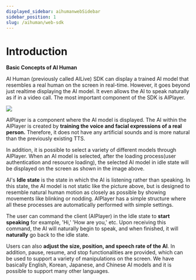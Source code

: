 ```yaml
---
displayed_sidebar: aihumanwebSidebar
sidebar_position: 1
slug: /aihuman/web-sdk
---
```


# Introduction

**Basic Concepts of AI Human**

AI Human (previously called AILive) SDK can display a trained AI model that resembles a real human on the screen in real-time. However, it goes beyond just realtime displaying the AI model. It even allows the AI to speak naturally as if in a video call. The most important component of the SDK is AIPlayer.

<img src="/img/aihuman/web/quick_start.png" />

AIPlayer is a component where the AI model is displayed. The AI within the AIPlayer is created by **training the voice and facial expressions of a real person.** Therefore, it does not have any artificial sounds and is more natural than the previously existing TTS.

In addition, it is possible to select a variety of different models through AIPlayer. When an AI model is selected, after the loading process(user authentication and resource loading), the selected AI model in idle state will be displayed on the screen as shown in the image above.

AI's **Idle state** is the state in which the AI is listening rather than speaking. In this state, the AI model is not static like the picture above, but is designed to resemble natural human motion as closely as possible by showing movements like blinking or nodding. AIPlayer has a simple structure where all these processes are automatically performed with simple settings.

The user can command the client (AIPlayer) in the Idle state to **start speaking** for example, 'Hi,' 'How are you,' etc. Upon receiving this command, the AI will naturally begin to speak, and when finished, it will **naturally** go back to the idle state.

Users can also **adjust the size, position, and speech rate of the AI**. In addition, pause, resume, and stop functionalities are provided, which can be used to support a variety of manipulations on the screen. We have basically English, Korean, Japanese, and Chinese AI models and it is possible to support many other languages.
